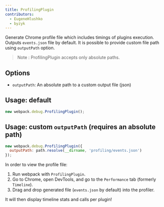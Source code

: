 ```yaml
---
title: ProfilingPlugin
contributors:
  - EugeneHlushko
  - byzyk
---
```


Generate Chrome profile file which includes timings of plugins execution. Outputs `events.json` file by default. It is possible to provide custom file path using `outputPath` option.

> Note : ProfilingPlugin accepts only absolute paths.

## Options

- `outputPath`: An absolute path to a custom output file (json)

## Usage: default

``` js
new webpack.debug.ProfilingPlugin();
```

## Usage: custom `outputPath` (requires an absolute path)

``` js
new webpack.debug.ProfilingPlugin({
  outputPath: path.resolve(__dirname, 'profiling/events.json')
});
```

In order to view the profile file:

1. Run webpack with `ProfilingPlugin`.
2. Go to Chrome, open DevTools, and go to the `Performance` tab (formerly `Timeline`).
3. Drag and drop generated file (`events.json` by default) into the profiler.

It will then display timeline stats and calls per plugin!
